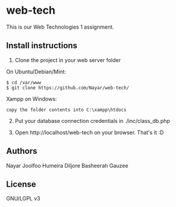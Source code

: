 web-tech
========
This is our Web Technologies 1 assignment.

Install instructions
--------------------
1. Clone the project in your web server folder

  On Ubuntu/Debian/Mint:

    $ cd /var/www
    $ git clone https://github.com/Nayar/web-tech/

  Xampp on Windows:

    copy the folder contents into C:\xampp\htdocs

2. Put your database connection credentials in ./inc/class_db.php

3. Open http://localhost/web-tech on your browser. That's it :D


Authors
-------
Nayar Joolfoo
Humeira Diljore
Basheerah Gauzee

License
-------
GNU/LGPL v3
